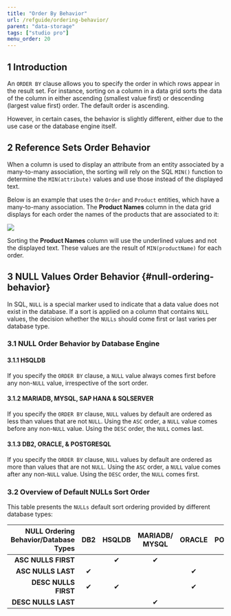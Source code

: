 ```yaml
---
title: "Order By Behavior"
url: /refguide/ordering-behavior/
parent: "data-storage"
tags: ["studio pro"]
menu_order: 20
---
```


## 1 Introduction

An `ORDER BY` clause allows you to specify the order in which rows appear in the result set. For instance, sorting on a column in a data grid sorts the data of the column in either ascending (smallest value first) or descending (largest value first) order. The default order is ascending.

However, in certain cases, the behavior is slightly different, either due to the use case or the database engine itself.

## 2 Reference Sets Order Behavior

When a column is used to display an attribute from an entity associated by a many-to-many association, the sorting will rely on the SQL `MIN()` function to determine the `MIN(attribute)` values and use those instead of the displayed text.

Below is an example that uses the `Order` and `Product` entities, which have a many-to-many association. The **Product Names** column in the data grid displays for each order the names of the products that are associated to it:

![](/attachments/refguide/runtime/data-storage/ordering-behavior/sorting-reference-sets.png)

Sorting the **Product Names** column will use the underlined values and not the displayed text. These values are the result of `MIN(productName)` for each order.

## 3 NULL Values Order Behavior {#null-ordering-behavior}

In SQL, `NULL` is a special marker used to indicate that a data value does not exist in the database. If a sort is applied on a column that contains `NULL` values, the decision whether the `NULLs` should come first or last varies per database type.

### 3.1 NULL Order Behavior by Database Engine

#### 3.1.1 HSQLDB

If you specify the `ORDER BY` clause, a `NULL` value always comes first before any non-`NULL` value, irrespective of the sort order.

#### 3.1.2 MARIADB, MYSQL, SAP HANA & SQLSERVER

If you specify the `ORDER BY` clause, `NULL` values by default are ordered as less than values that are not `NULL`. Using the `ASC` order, a `NULL` value comes before any non-`NULL` value. Using the `DESC` order, the `NULL` comes last.

#### 3.1.3 DB2, ORACLE, & POSTGRESQL

If you specify the `ORDER BY` clause, `NULL` values by default are ordered as more than values that are not `NULL`. Using the `ASC` order, a `NULL` value comes after any non-`NULL` value. Using the `DESC` order, the `NULL` comes first.

### 3.2 Overview of Default NULLs Sort Order

This table presents the `NULLs` default sort ordering provided by different database types:

| NULL Ordering Behavior/Database Types  | DB2 | HSQLDB | MARIADB/ MYSQL | ORACLE | POSTGRESQL | SAP HANA | SQL SERVER |
|---------------------:|:-:|:-:|:-:|:-:|:-:|:-:|:-:|
| **ASC NULLS FIRST** |  | ✔ | ✔ |  |   | ✔ | ✔ |
| **ASC NULLS LAST**| ✔ |  |  |  ✔ |  ✔| | |
| **DESC NULLS FIRST**| ✔ | ✔ |   | ✔  | ✔| | |
| **DESC NULLS LAST**|  |  | ✔ |   |  | ✔ | ✔ |
